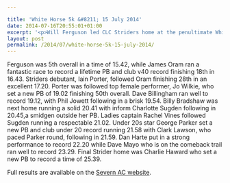 ```yaml
---

title: 'White Horse 5k &#8211; 15 July 2014'
date: 2014-07-16T20:55:01+01:00
excerpt: '<p>Will Ferguson led CLC Striders home at the penultimate White Horse 5k of the summer, as both the men and women finished second in the team prizes.</p>'
layout: post
permalink: /2014/07/white-horse-5k-15-july-2014/
---
```

Ferguson was 5th overall in a time of 15.42, while James Oram ran a fantastic race to record a lifetime PB and club v40 record finishing 18th in 16.43. Striders debutant, Iain Porter, followed Oram finishing 28th in an excellent 17.20. Porter was followed top female performer, Jo Wilkie, who set a new PB of 19.02 finishing 50th overall. Dave Billingham ran well to record 19.12, with Phil Jowett following in a brisk 19.54. Billy Bradshaw was next home running a solid 20.41 with inform Charlotte Sugden following in 20.45,a smidgen outside her PB. Ladies captain Rachel Vines followed Sugden running a respectable 21.02. Under 20s star George Parker set a new PB and club under 20 record running 21.58 with Clark Lawson, who paced Parker round, following in 21.59. Dan Harte put in a strong performance to record 22.20 while Dave Mayo who is on the comeback trail ran well to record 23.29. Final Strider home was Charlie Haward who set a new PB to record a time of 25.39.

Full results are available on the <a href="http://www.severnathletic.org.uk/wp-content/uploads/2014/07/White-Horse-Results-July-2014.doc" target="_blank" rel="nofollow">Severn AC website</a>.